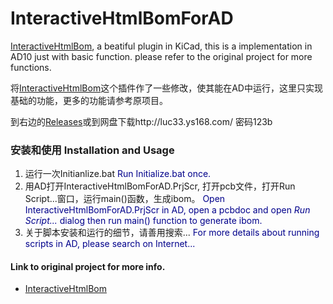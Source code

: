 # InteractiveHtmlBomForAD

[InteractiveHtmlBom](https://github.com/openscopeproject/InteractiveHtmlBom), a beatiful plugin in KiCad, this is a implementation in AD10 just with basic function. please refer to the original project for more functions.

将[InteractiveHtmlBom](https://github.com/openscopeproject/InteractiveHtmlBom)这个插件作了一些修改，使其能在AD中运行，这里只实现基础的功能，更多的功能请参考原项目。

到右边的[Releases](https://github.com/lianlian33/InteractiveHtmlBomForAD/releases)或到网盘下载http://luc33.ys168.com/ 密码123b

### 安装和使用 Installation and Usage 
 1. 运行一次Initianlize.bat
 <font color=#00008B>Run Initialize.bat once.</font>
 2. 用AD打开InteractiveHtmlBomForAD.PrjScr, 打开pcb文件，打开Run Script...窗口，运行main()函数，生成ibom。
 <font color=#00008B>Open InteractiveHtmlBomForAD.PrjScr in AD, open a pcbdoc and open *Run Script...* dialog then run main() function to generate ibom.</font>
 3. 关于脚本安装和运行的细节，请善用搜索...
  <font color=#00008B>For more details about running scripts in AD, please search on Internet...</font>

#### Link to original project for more info.

* [InteractiveHtmlBom](https://github.com/openscopeproject/InteractiveHtmlBom)
